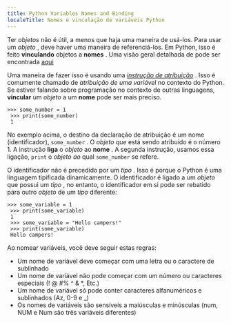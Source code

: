 ```yaml
---
title: Python Variables Names and Binding
localeTitle: Nomes e vinculação de variáveis ​​Python
---
```

Ter _objetos_ não é útil, a menos que haja uma maneira de usá-los. Para usar um _objeto_ , deve haver uma maneira de referenciá-los. Em Python, isso é feito **vinculando** objetos a **nomes** . Uma visão geral detalhada de pode ser encontrada [aqui](https://docs.python.org/3/reference/executionmodel.html)

Uma maneira de fazer isso é usando uma [_instrução de atribuição_](https://docs.python.org/3/reference/simple_stmts.html#assignment-statements) . Isso é comumente chamado de _atribuição de uma variável_ no contexto do Python. Se estiver falando sobre programação no contexto de outras linguagens, **vincular** um _objeto_ a um **nome** pode ser mais preciso.
```
>>> some_number = 1 
 >>> print(some_number) 
 1 
```

No exemplo acima, o destino da declaração de atribuição é um nome (identificador), `some_number` . O _objeto que_ está sendo atribuído é o número 1. A instrução **liga** o _objeto_ ao **nome** . A segunda instrução, usamos essa ligação, `print` o _objeto ao_ qual `some_number` se refere.

O identificador não é precedido por um _tipo_ . Isso é porque o Python é uma linguagem tipificada dinamicamente. O identificador é ligado a um _objeto_ que possui um _tipo_ , no entanto, o identificador em si pode ser rebatido para outro _objeto_ de um _tipo_ diferente:
```
>>> some_variable = 1 
 >>> print(some_variable) 
 1 
 >>> some_variable = "Hello campers!" 
 >>> print(some_variable) 
 Hello campers! 
```

Ao nomear variáveis, você deve seguir estas regras:

*   Um nome de variável deve começar com uma letra ou o caractere de sublinhado
*   Um nome de variável não pode começar com um número ou caracteres especiais (! @ #% ^ & \*, Etc.)
*   Um nome de variável só pode conter caracteres alfanuméricos e sublinhados (Az, 0-9 e \_)
*   Os nomes de variáveis ​​são sensíveis a maiúsculas e minúsculas (num, NUM e Num são três variáveis ​​diferentes)